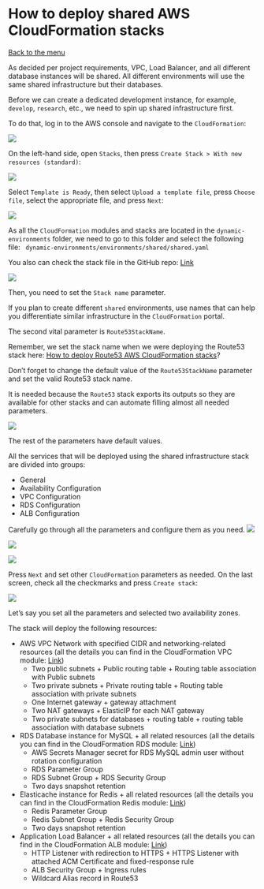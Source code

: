 # How to deploy shared AWS CloudFormation stacks
[Back to the menu](../README.md)

As decided per project requirements, VPC, Load Balancer, and all different database instances will be shared. All different environments will use the same shared infrastructure but their databases.

Before we can create a dedicated development instance, for example, `develop`, `research`, etc., we need to spin up shared infrastructure first.


To do that, log in to the AWS console and navigate to the `CloudFormation`:

![](images/How%20to%20deploy%20shared%20AWS%20CloudFormation%20stacks/488639F8-6C4E-49E7-9844-B4E7DDC1F4AF%20Large.jpeg)

On the left-hand side, open `Stacks`, then press `Create Stack > With new resources (standard)`:

![](images/How%20to%20deploy%20shared%20AWS%20CloudFormation%20stacks/AEDF1D52-1FFB-4A85-BEDA-EFDDE0FEB849%20Large.jpeg)

Select `Template is Ready`, then select `Upload a template file`, press `Choose file`, select the appropriate file, and press `Next`:

![](images/How%20to%20deploy%20shared%20AWS%20CloudFormation%20stacks/52CAE1AA-E7FA-4A01-AEB5-9F1789D01548%20Large.jpeg)

As all the `CloudFormation` modules and stacks are located in the `dynamic-environments` folder, we need to go to this folder and select the following file: ` dynamic-environments/environments/shared/shared.yaml`

You also can check the stack file in the GitHub repo: [Link](https://github.com/dmytro-zlobodukhov/cloudformation/blob/main/examples/dynamic-environments/environments/shared/shared.yaml)

![](images/How%20to%20deploy%20shared%20AWS%20CloudFormation%20stacks/32042F5B-9B24-4958-945C-DFF98EE918B9%20Large.jpeg)

Then, you need to set the `Stack name` parameter.

If you plan to create different `shared` environments, use names that can help you differentiate similar infrastructure in the `CloudFormation` portal.


The second vital parameter is `Route53StackName`.

Remember, we set the stack name when we were deploying the Route53 stack here: [How to deploy Route53 AWS CloudFormation stacks](./How%20to%20deploy%20Route53%20AWS%20CloudFormation%20stacks.md)?

Don’t forget to change the default value of the `Route53StackName` parameter and set the valid Route53 stack name.

It is needed because the `Route53` stack exports its outputs so they are available for other stacks and can automate filling almost all needed parameters.

![](images/How%20to%20deploy%20shared%20AWS%20CloudFormation%20stacks/579FD392-8CEB-4BC9-BAA0-215E82E30C32%20Large.jpeg)

The rest of the parameters have default values.

All the services that will be deployed using the shared infrastructure stack are divided into groups:
* General
* Availability Configuration
* VPC Configuration
* RDS Configuration
* ALB Configuration

Carefully go through all the parameters and configure them as you need.
![](images/How%20to%20deploy%20shared%20AWS%20CloudFormation%20stacks/0D072ED5-A11C-4DEF-BAB1-E0046334E34F%20Large.jpeg)

![](images/How%20to%20deploy%20shared%20AWS%20CloudFormation%20stacks/68B8BC36-784D-4D9E-857F-6A9F48B98981%20Large.jpeg)

![](images/How%20to%20deploy%20shared%20AWS%20CloudFormation%20stacks/0DBBF16C-5179-4774-B801-DF56BF1C6A7C%20Large.jpeg)

Press `Next` and set other `CloudFormation` parameters as needed. On the last screen, check all the checkmarks and press `Create stack`:

![](images/How%20to%20deploy%20shared%20AWS%20CloudFormation%20stacks/9BB9EA7D-27AD-4162-874D-16A6F1E15EC6%20Large.jpeg)


Let’s say you set all the parameters and selected two availability zones.

The stack will deploy the following resources:
* AWS VPC Network with specified CIDR and networking-related resources (all the details you can find in the CloudFormation VPC module: [Link](https://github.com/dmytro-zlobodukhov/cloudformation/blob/main/examples/dynamic-environments/modules/vpc/fragments/vpc.yaml))
	* Two public subnets + Public routing table + Routing table association with Public subnets
	* Two private subnets + Private routing table + Routing table association with private subnets
	* One Internet gateway + gateway attachment
	* Two NAT gateways + ElasticIP for each NAT gateway
	* Two private subnets for databases + routing table + routing table association with database subnets
* RDS Database instance for MySQL + all related resources (all the details you can find in the CloudFormation RDS module: [Link](https://github.com/dmytro-zlobodukhov/cloudformation/blob/main/examples/dynamic-environments/modules/rds/fragments/rds.yaml))
	* AWS Secrets Manager secret for RDS MySQL admin user without rotation configuration
	* RDS Parameter Group
	* RDS Subnet Group + RDS Security Group
	* Two days snapshot retention
* Elasticache instance for Redis + all related resources (all the details you can find in the CloudFormation Redis module: [Link](https://github.com/dmytro-zlobodukhov/cloudformation/blob/main/examples/dynamic-environments/modules/redis/fragments/redis.yaml))
	* Redis Parameter Group
	* Redis Subnet Group + Redis Security Group
	* Two days snapshot retention
* Application Load Balancer + all related resources (all the details you can find in the CloudFormation ALB module: [Link](https://github.com/dmytro-zlobodukhov/cloudformation/blob/main/examples/dynamic-environments/modules/alb/fragments/alb.yaml))
	* HTTP Listener with redirection to HTTPS + HTTPS Listener with attached ACM Certificate and fixed-response rule
	* ALB Security Group + Ingress rules
	* Wildcard Alias record in Route53

